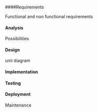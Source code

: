 ####Requirements

Functional and non functional requirements

#### Analysis

Possibilities

#### Design

uml diagram

#### Implementation

#### Testing

#### Deployment

Maintenance
